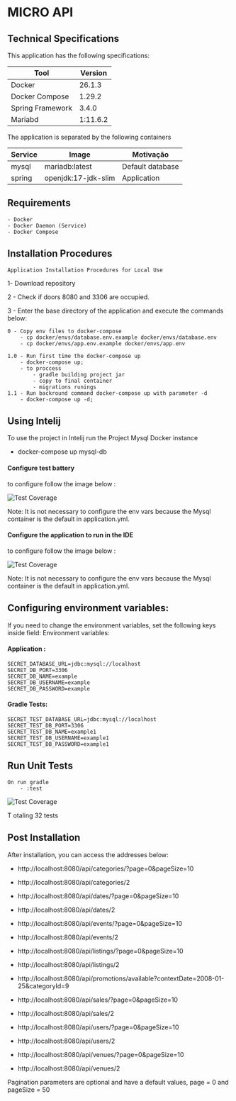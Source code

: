 # MICRO API 


## Technical Specifications

This application has the following specifications: 

| Tool | Version |
| --- | --- |
| Docker | 26.1.3 |
| Docker Compose | 1.29.2 |
| Spring Framework | 3.4.0 |
| Mariabd | 1:11.6.2 |


The application is separated by the following containers

| Service | Image | Motivação
| --- | --- | --- |
| mysql | mariadb:latest | Default database |
| spring | openjdk:17-jdk-slim | Application |

## Requirements
    - Docker
    - Docker Daemon (Service)
    - Docker Compose

## Installation Procedures
    Application Installation Procedures for Local Use

1- Download repository 
    
2 - Check if doors 8080 and 3306 are occupied.

3 - Enter the base directory of the application and execute the commands below:
    
    0 - Copy env files to docker-compose
        - cp docker/envs/database.env.example docker/envs/database.env
        - cp docker/envs/app.env.example docker/envs/app.env

    1.0 - Run first time the docker-compose up
        - docker-compose up; 
        - to proccess
            - gradle building project jar
            - copy to final container
            - migrations runings
    1.1 - Run backround command docker-compose up with parameter -d 
        - docker-compose up -d;


## Using Intelij

To use the project in Intelij run the Project Mysql Docker instance

 -  docker-compose up mysql-db

#### Configure test battery
to configure follow the image below :

![Test Coverage](images/config-tests.png)

Note: It is not necessary to configure the env vars because the Mysql container is the default in application.yml.

#### Configure the application to run in the IDE
to configure follow the image below :

![Test Coverage](images/config-app.png)

Note: It is not necessary to configure the env vars because the Mysql container is the default in application.yml.

## Configuring environment variables:

If you need to change the environment variables, set the following keys inside field:
Environment variables:

#### Application :

    SECRET_DATABASE_URL=jdbc:mysql://localhost
    SECRET_DB_PORT=3306
    SECRET_DB_NAME=example
    SECRET_DB_USERNAME=example
    SECRET_DB_PASSWORD=example


#### Gradle Tests:

    SECRET_TEST_DATABASE_URL=jdbc:mysql://localhost
    SECRET_TEST_DB_PORT=3306
    SECRET_TEST_DB_NAME=example1
    SECRET_TEST_DB_USERNAME=example1
    SECRET_TEST_DB_PASSWORD=example1

    
## Run Unit Tests
    On run gradle 
        - :test

![Test Coverage](images/coverage.png)

T                       otaling 32 tests

## Post Installation

After installation, you can access the addresses below:

- http://localhost:8080/api/categories/?page=0&pageSize=10
- http://localhost:8080/api/categories/2

- http://localhost:8080/api/dates/?page=0&pageSize=10
- http://localhost:8080/api/dates/2

- http://localhost:8080/api/events/?page=0&pageSize=10
- http://localhost:8080/api/events/2

- http://localhost:8080/api/listings/?page=0&pageSize=10
- http://localhost:8080/api/listings/2

- http://localhost:8080/api/promotions/available?contextDate=2008-01-25&categoryId=9

- http://localhost:8080/api/sales/?page=0&pageSize=10
- http://localhost:8080/api/sales/2

- http://localhost:8080/api/users/?page=0&pageSize=10
- http://localhost:8080/api/users/2

- http://localhost:8080/api/venues/?page=0&pageSize=10
- http://localhost:8080/api/venues/2


Pagination parameters are optional and have a default values, page = 0 and pageSize = 50

